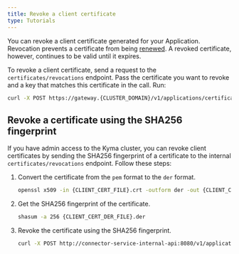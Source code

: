 ```yaml
---
title: Revoke a client certificate
type: Tutorials
---
```


You can revoke a client certificate generated for your Application. Revocation prevents a certificate from being [renewed](#tutorials-renew-the-client-certificate). A revoked certificate, however, continues to be valid until it expires.

To revoke a client certificate, send a request to the `certificates/revocations` endpoint. Pass the certificate you want to revoke and a key that matches this certificate in the call. Run:
    
```bash
curl -X POST https://gateway.{CLUSTER_DOMAIN}/v1/applications/certificates/revocations --cert {CERT_TO_REVOKE} --key {CERT_TO_REVOKE_KEY} -k 
```

## Revoke a certificate using the SHA256 fingerprint

If you have admin access to the Kyma cluster, you can revoke client certificates by sending the SHA256 fingerprint of a certificate to the internal `certificates/revocations` endpoint. Follow these steps: 

1. Convert the certificate from the `pem` format to the `der` format.

    ```bash
    openssl x509 -in {CLIENT_CERT_FILE}.crt -outform der -out {CLIENT_CERT_DER_FILE}.der
    ```
   
2. Get the SHA256 fingerprint of the certificate.

    ```bash
    shasum -a 256 {CLIENT_CERT_DER_FILE}.der
    ```
   
3. Revoke the certificate using the SHA256 fingerprint.

    ```bash
    curl -X POST http://connector-service-internal-api:8080/v1/applications/certificates/revocations -d '{hash: {SHA256_FINGERPRINT_OF_CERT_TO_REVOKE_}}'
    ```
